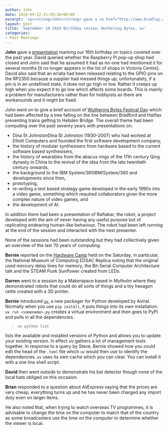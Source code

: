 ```yaml
---
author: John
date: 2024-09-12 21:59:36+00:00
excerpt: '<p><strong>John</strong> gave a <a href="http://www.bradlug.co.uk/blog/2024/09/10/files/Sixteenth_Birthday.pdf" type="application/pdf" role="link">presentation</a> marking our 16th birthday on topics covered over the past year. David queried whether the Raspberry Pi pop-up shop had closed and John said that he assumed it had as no-one had mentioned it for several months [it no longer appears in the list of shops in Victoria Centre]. David also said that an errata had been released relating to the GPIO pins on the RP2350 because a supplier had messed things up; unfortunately, if a pin is in an undefined state, it does not go high or low. Rather it creeps up high when you expect it to go low which affects some boards. This is mainly a problem for manufacturers rather than for hobbyists as there are workarounds and it might be fixed.</p>'
layout: post
title: 'September 10 2024 Birthday review, Wuthering Bytes, uv'
categories:
- Past Meetings
---
```

<p><strong>John</strong> gave a <a href="http://www.bradlug.co.uk/blog/2024/09/10/files/Sixteenth_Birthday.pdf" type="application/pdf" role="link">presentation</a> marking our 16th birthday on topics covered over the past year. David queried whether the Raspberry Pi pop-up shop had closed and John said that he assumed it had as no-one had mentioned it for several months [it no longer appears in the list of shops in Victoria Centre]. David also said that an errata had been released relating to the GPIO pins on the RP2350 because a supplier had messed things up; unfortunately, if a pin is in an undefined state, it does not go high or low. Rather it creeps up high when you expect it to go low which affects some boards. This is mainly a problem for manufacturers rather than for hobbyists as there are workarounds and it might be fixed.</p><p>John went on to give a brief account of <a href="https://wutheringbytes.com/whatson/festival-day" type="text/html" role="link">Wuthering Bytes Festival Day</a> which had been affected by a tree falling on the line between Bradford and Halifax preventing trains getting to Hebden Bridge. The overall theme had been computing over the past seventy years with presentations on:</p><ul><li>Dina St JohnstonDina St Johnston (1930–2007) who had worked at Elliott Computers and founded the first software development company,</li><li>the history of modular synthesisers from hardware based to the current software based synthesisers,</li><li>the history of wearables from the abacus rings of the 17th century Qing dynasty in China to the revival of the idea from the late twentieth century onwards,</li><li>the background to the IBM System/360IBM!System/360 and developments since then,</li><li>prototyping,</li><li>re-writing a text based strategy game developed in the early 1990s into a video game, something which required collaborators given the more complex nature of video games, and</li><li>the development of AI.</li></ul><p>In addition there had been a presentation of Raftabar, the robot, a project developed with the aim of never having any useful purpose but of replicating endearing human-like behaviour. The robot had been left running at the end of the session and interacted with the next presenter.</p><p>None of the sessions had been outstanding but they had collectively given an overview of the last 70 years of computing.</p><p><strong>Bernie</strong> reported on the <a href="https://oshug.org/event/oshcamp2024" type="text/html" role="link">Hardware Camp</a> held on the Saturday, in particular, the National Museum of Computing EDSAC Replica noting that the original used mercury delay lines for memory, the Bit-Serial Computer Architecture talk and the STEAM Punk Sunflower created from LEDs.</p><p><strong>Darren</strong> went to a session by a Makerspace based in Mytholm where they demonstrated robots that could do all sorts of things and a toy hexagon rattle created with a 3D printer.</p><p><strong>Bernie</strong> introduced <a href="https://astral.sh/blog/uv" type="text/html" role="link"><code>uv</code></a>, a new packager for Python developed by Astral. Normally when you use <code>pip install</code>, it puts things into its own installation. <code>uv run &lt;somename&gt;.py</code> creates a virtual environment and then goes to PyPI and pulls in all the dependencies.</p><blockquote><code>uv python list</code></blockquote><p>lists the available and installed versions of Python and allows you to update your existing version. In effect uv gathers a lot of management tools together. In response to a query by Steve, Bernie showed how you could edit the head of the <code>.toml</code> file which <code>uv</code> would then use to identify the dependencies. <code>uv</code> uses its own cache which you can clear. You can install it with a one line shell script.</p><p><strong>David</strong> then went outside to demonstrate his bat detector though none of the local bats obliged on this occasion.</p><p><strong>Brian</strong> responded to a question about AliExpress saying that the prices are very cheap, everything turns up and he has never been charged any import duty even on larger items.</p><p>He also noted that, when trying to watch overseas TV programmes, it is advisable to change the time on the computer to match that of the country as some broadcasters use the time on the computer to determine whether the viewer is local.</p>
